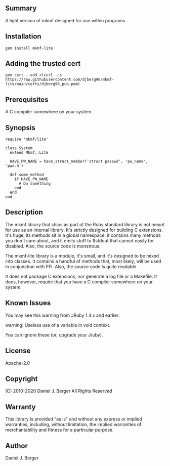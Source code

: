 ## Summary
A light version of mkmf designed for use within programs.

## Installation
`gem install mkmf-lite`

## Adding the trusted cert
`gem cert --add <(curl -Ls https://raw.githubusercontent.com/djberg96/mkmf-lite/main/certs/djberg96_pub.pem)`

## Prerequisites
A C compiler somewhere on your system.

## Synopsis
```
require 'mkmf/lite'

class System
  extend Mkmf::Lite

  HAVE_PW_NAME = have_struct_member('struct passwd', 'pw_name', 'pwd.h')

  def some_method
    if HAVE_PW_NAME
      # Do something
    end
  end
end
```

## Description
The mkmf library that ships as part of the Ruby standard library is not
meant for use as an internal library. It's strictly designed for building
C extensions. It's huge, its methods sit in a global namespace, it contains
many methods you don't care about, and it emits stuff to $stdout that cannot
easily be disabled. Also, the source code is monstrous.

The mkmf-lite library is a module, it's small, and it's designed to be mixed
into classes. It contains a handful of methods that, most likely, will be
used in conjunction with FFI. Also, the source code is quite readable.

It does not package C extensions, nor generate a log file or a Makefile. It
does, however, require that you have a C compiler somewhere on your system.

## Known Issues
You may see this warning from JRuby 1.4.x and earlier:

warning: Useless use of a variable in void context.

You can ignore these (or, upgrade your Jruby).

## License
Apache-2.0

## Copyright
(C) 2010-2020 Daniel J. Berger
All Rights Reserved

## Warranty
This library is provided "as is" and without any express or
implied warranties, including, without limitation, the implied
warranties of merchantability and fitness for a particular purpose.

## Author
Daniel J. Berger
